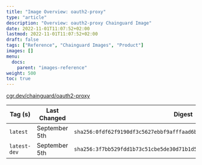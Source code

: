 ```yaml
---
title: "Image Overview: oauth2-proxy"
type: "article"
description: "Overview: oauth2-proxy Chainguard Image"
date: 2022-11-01T11:07:52+02:00
lastmod: 2022-11-01T11:07:52+02:00
draft: false
tags: ["Reference", "Chainguard Images", "Product"]
images: []
menu:
  docs:
    parent: "images-reference"
weight: 500
toc: true
---
```


[cgr.dev/chainguard/oauth2-proxy](https://github.com/chainguard-images/images/tree/main/images/oauth2-proxy)

| Tag (s)       | Last Changed  | Digest                                                                    |
|---------------|---------------|---------------------------------------------------------------------------|
|  `latest`     | September 5th | `sha256:0fdf62f9190df3c5627ebbf9afffaad6bb9f026d584410c96fb7939018efbc51` |
|  `latest-dev` | September 5th | `sha256:3f7bb529fdd1b73c51cbe5de30d71b1d584a2aab380348b113ef585d2d31cf4e` |



